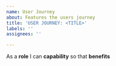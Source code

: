 ```yaml
---
name: User Journey
about: Features the users journey
title: 'USER JOURNEY: <TITLE>'
labels: ''
assignees: ''

---
```


As a **role** I can **capability** so that **benefits**
